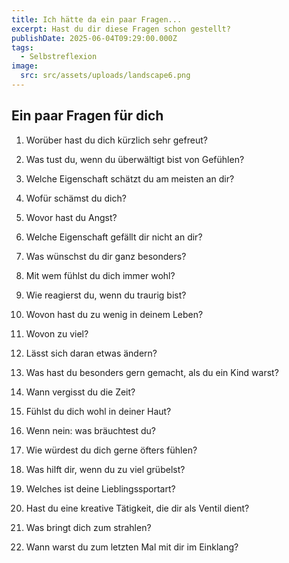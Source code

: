 ```yaml
---
title: Ich hätte da ein paar Fragen...
excerpt: Hast du dir diese Fragen schon gestellt?
publishDate: 2025-06-04T09:29:00.000Z
tags:
  - Selbstreflexion
image:
  src: src/assets/uploads/landscape6.png
---
```

## Ein paar Fragen für dich

1. Worüber hast du dich kürzlich sehr gefreut?

2. Was tust du, wenn du überwältigt bist von Gefühlen?

3. Welche Eigenschaft schätzt du am meisten an dir?

4. Wofür schämst du dich?

5. Wovor hast du Angst?

6. Welche Eigenschaft gefällt dir nicht an dir?

7. Was wünschst du dir ganz besonders?

8. Mit wem fühlst du dich immer wohl?

9. Wie reagierst du, wenn du traurig bist?

10. Wovon hast du zu wenig in deinem Leben?

11. Wovon zu viel?

12. Lässt sich daran etwas ändern?

13. Was hast du besonders gern gemacht, als du ein Kind warst?

14. Wann vergisst du die Zeit?

15. Fühlst du dich wohl in deiner Haut?

16. Wenn nein: was bräuchtest du?

17. Wie würdest du dich gerne öfters fühlen?

18. Was hilft dir, wenn du zu viel grübelst?

19. Welches ist deine Lieblingssportart?

20. Hast du eine kreative Tätigkeit, die dir als Ventil dient?

21. Was bringt dich zum strahlen?

22. Wann warst du zum letzten Mal mit dir im Einklang?
